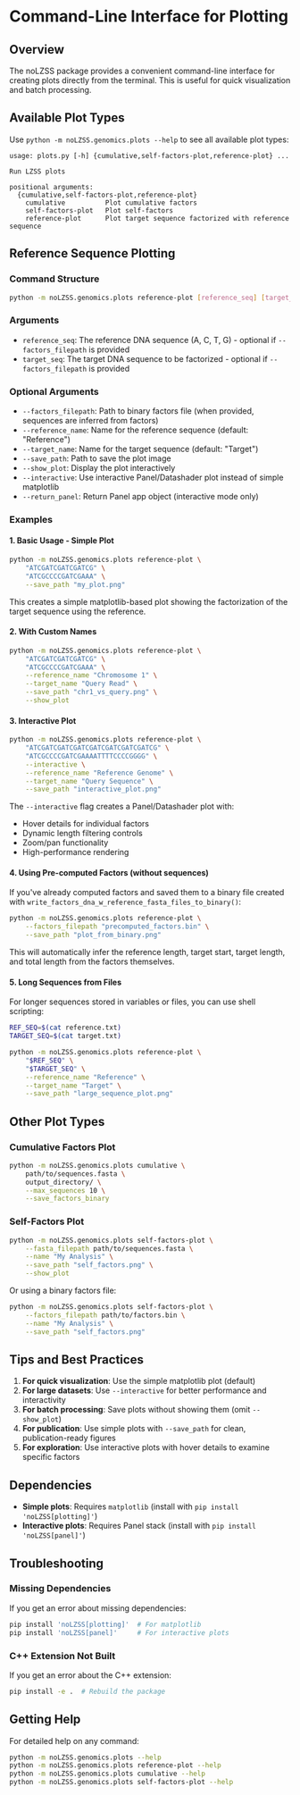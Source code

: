 # Command-Line Interface for Plotting

## Overview

The noLZSS package provides a convenient command-line interface for creating plots directly from the terminal. This is useful for quick visualization and batch processing.

## Available Plot Types

Use `python -m noLZSS.genomics.plots --help` to see all available plot types:

```
usage: plots.py [-h] {cumulative,self-factors-plot,reference-plot} ...

Run LZSS plots

positional arguments:
  {cumulative,self-factors-plot,reference-plot}
    cumulative          Plot cumulative factors
    self-factors-plot   Plot self-factors
    reference-plot      Plot target sequence factorized with reference sequence
```

## Reference Sequence Plotting

### Command Structure

```bash
python -m noLZSS.genomics.plots reference-plot [reference_seq] [target_seq] [options]
```

### Arguments

- `reference_seq`: The reference DNA sequence (A, C, T, G) - optional if `--factors_filepath` is provided
- `target_seq`: The target DNA sequence to be factorized - optional if `--factors_filepath` is provided

### Optional Arguments

- `--factors_filepath`: Path to binary factors file (when provided, sequences are inferred from factors)
- `--reference_name`: Name for the reference sequence (default: "Reference")
- `--target_name`: Name for the target sequence (default: "Target")
- `--save_path`: Path to save the plot image
- `--show_plot`: Display the plot interactively
- `--interactive`: Use interactive Panel/Datashader plot instead of simple matplotlib
- `--return_panel`: Return Panel app object (interactive mode only)

### Examples

#### 1. Basic Usage - Simple Plot

```bash
python -m noLZSS.genomics.plots reference-plot \
    "ATCGATCGATCGATCG" \
    "ATCGCCCCGATCGAAA" \
    --save_path "my_plot.png"
```

This creates a simple matplotlib-based plot showing the factorization of the target sequence using the reference.

#### 2. With Custom Names

```bash
python -m noLZSS.genomics.plots reference-plot \
    "ATCGATCGATCGATCG" \
    "ATCGCCCCGATCGAAA" \
    --reference_name "Chromosome 1" \
    --target_name "Query Read" \
    --save_path "chr1_vs_query.png" \
    --show_plot
```

#### 3. Interactive Plot

```bash
python -m noLZSS.genomics.plots reference-plot \
    "ATCGATCGATCGATCGATCGATCGATCGATCG" \
    "ATCGCCCCGATCGAAAATTTTCCCCGGGG" \
    --interactive \
    --reference_name "Reference Genome" \
    --target_name "Query Sequence" \
    --save_path "interactive_plot.png"
```

The `--interactive` flag creates a Panel/Datashader plot with:
- Hover details for individual factors
- Dynamic length filtering controls
- Zoom/pan functionality
- High-performance rendering

#### 4. Using Pre-computed Factors (without sequences)

If you've already computed factors and saved them to a binary file created with `write_factors_dna_w_reference_fasta_files_to_binary()`:

```bash
python -m noLZSS.genomics.plots reference-plot \
    --factors_filepath "precomputed_factors.bin" \
    --save_path "plot_from_binary.png"
```

This will automatically infer the reference length, target start, target length, and total length from the factors themselves.

#### 5. Long Sequences from Files

For longer sequences stored in variables or files, you can use shell scripting:

```bash
REF_SEQ=$(cat reference.txt)
TARGET_SEQ=$(cat target.txt)

python -m noLZSS.genomics.plots reference-plot \
    "$REF_SEQ" \
    "$TARGET_SEQ" \
    --reference_name "Reference" \
    --target_name "Target" \
    --save_path "large_sequence_plot.png"
```

## Other Plot Types

### Cumulative Factors Plot

```bash
python -m noLZSS.genomics.plots cumulative \
    path/to/sequences.fasta \
    output_directory/ \
    --max_sequences 10 \
    --save_factors_binary
```

### Self-Factors Plot

```bash
python -m noLZSS.genomics.plots self-factors-plot \
    --fasta_filepath path/to/sequences.fasta \
    --name "My Analysis" \
    --save_path "self_factors.png" \
    --show_plot
```

Or using a binary factors file:

```bash
python -m noLZSS.genomics.plots self-factors-plot \
    --factors_filepath path/to/factors.bin \
    --name "My Analysis" \
    --save_path "self_factors.png"
```

## Tips and Best Practices

1. **For quick visualization**: Use the simple matplotlib plot (default)
2. **For large datasets**: Use `--interactive` for better performance and interactivity
3. **For batch processing**: Save plots without showing them (omit `--show_plot`)
4. **For publication**: Use simple plots with `--save_path` for clean, publication-ready figures
5. **For exploration**: Use interactive plots with hover details to examine specific factors

## Dependencies

- **Simple plots**: Requires `matplotlib` (install with `pip install 'noLZSS[plotting]'`)
- **Interactive plots**: Requires Panel stack (install with `pip install 'noLZSS[panel]'`)

## Troubleshooting

### Missing Dependencies

If you get an error about missing dependencies:

```bash
pip install 'noLZSS[plotting]'  # For matplotlib
pip install 'noLZSS[panel]'     # For interactive plots
```

### C++ Extension Not Built

If you get an error about the C++ extension:

```bash
pip install -e .  # Rebuild the package
```

## Getting Help

For detailed help on any command:

```bash
python -m noLZSS.genomics.plots --help
python -m noLZSS.genomics.plots reference-plot --help
python -m noLZSS.genomics.plots cumulative --help
python -m noLZSS.genomics.plots self-factors-plot --help
```